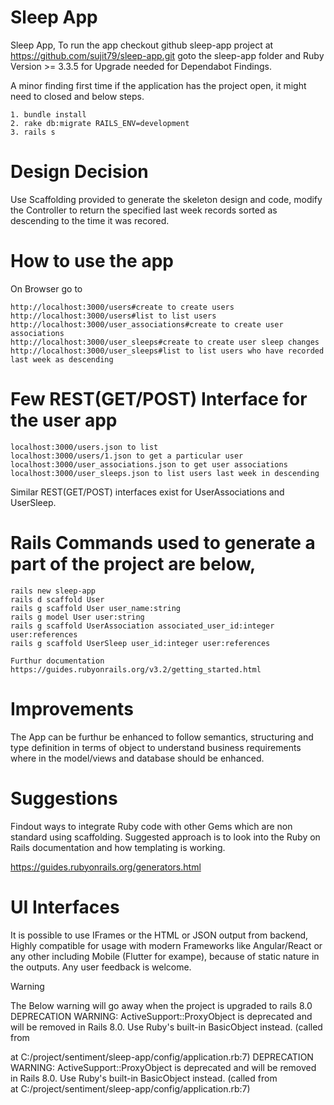 # Sleep App
Sleep App, To run the app checkout github sleep-app project at https://github.com/sujit79/sleep-app.git
goto the sleep-app folder and Ruby Version >= 3.3.5 for Upgrade needed for Dependabot Findings.

A minor finding first time if the application has the project open, it might need to closed and below steps.

	1. bundle install 
	2. rake db:migrate RAILS_ENV=development 
	3. rails s 
	
# Design Decision
Use Scaffolding provided to generate the skeleton design and code, modify the Controller to return the
specified last week records sorted as descending to the time it was recored.

# How to use the app
On Browser go to 

	http://localhost:3000/users#create to create users
	http://localhost:3000/users#list to list users 
	http://localhost:3000/user_associations#create to create user associations 
	http://localhost:3000/user_sleeps#create to create user sleep changes 	
	http://localhost:3000/user_sleeps#list to list users who have recorded last week as descending 

# Few REST(GET/POST) Interface for the user app 

	localhost:3000/users.json to list 
	localhost:3000/users/1.json to get a particular user 
	localhost:3000/user_associations.json to get user associations 
	localhost:3000/user_sleeps.json to list users last week in descending

 Similar REST(GET/POST) interfaces exist for UserAssociations and UserSleep. 

 # Rails Commands used to generate a part of the project are below, 

 	rails new sleep-app 
 	rails d scaffold User 
 	rails g scaffold User user_name:string 
 	rails g model User user:string 
 	rails g scaffold UserAssociation associated_user_id:integer user:references 
 	rails g scaffold UserSleep user_id:integer user:references

    Furthur documentation https://guides.rubyonrails.org/v3.2/getting_started.html
 
 # Improvements

 The App can be furthur be enhanced to follow semantics, structuring and type definition in terms of object to 
 understand business requirements where in the model/views and database should be enhanced.
 
 # Suggestions 

 Findout ways to integrate Ruby code with other Gems which are non standard using scaffolding. Suggested approach
 is to look into the Ruby on Rails documentation and how templating is working.
 
 https://guides.rubyonrails.org/generators.html

 # UI Interfaces

It is possible to use IFrames or the HTML or JSON output from backend, Highly compatible for usage with modern
Frameworks like Angular/React or any other including Mobile (Flutter for exampe), because of static nature in the
outputs. Any user feedback is welcome.

> [!WARNING]  
>The Below warning will go away when the project is upgraded to rails 8.0
>DEPRECATION WARNING: ActiveSupport::ProxyObject is deprecated and will be removed in Rails 8.0.
>Use Ruby's built-in BasicObject instead.
> (called from <main> at C:/project/sentiment/sleep-app/config/application.rb:7)
>DEPRECATION WARNING: ActiveSupport::ProxyObject is deprecated and will be removed in Rails 8.0.
>Use Ruby's built-in BasicObject instead.
>(called from <main> at C:/project/sentiment/sleep-app/config/application.rb:7)
